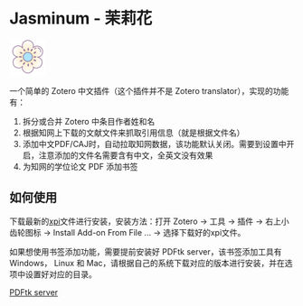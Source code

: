 # Jasminum - 茉莉花  

![](chrome/skin/default/jasminum/icon.png)

一个简单的 Zotero 中文插件（这个插件并不是 Zotero translator），实现的功能有：

1. 拆分或合并 Zotero 中条目作者姓和名
2. 根据知网上下载的文献文件来抓取引用信息（就是根据文件名）
3. 添加中文PDF/CAJ时，自动拉取知网数据，该功能默认关闭。需要到设置中开启，注意添加的文件名需要含有中文，全英文没有效果
3. 为知网的学位论文 PDF 添加书签

## 如何使用

下载最新的[xpi](https://github.com/l0o0/jasminum/releases/latest)文件进行安装，安装方法：打开 Zotero -> 工具 -> 插件 -> 右上小齿轮图标 -> Install Add-on From File ... -> 选择下载好的xpi文件。

如果想使用书签添加功能，需要提前安装好 PDFtk server，该书签添加工具有 Windows， Linux 和 Mac，请根据自己的系统下载对应的版本进行安装，并在选项中设置好对应的目录。

[PDFtk server](https://www.pdflabs.com/tools/pdftk-server/)
